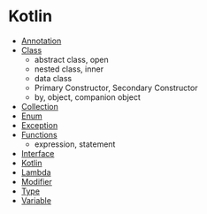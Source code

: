 # Kotlin

- [Annotation](Annotation/Annotation.md) 
- [Class](Class/Class.md)
  - abstract class, open
  - nested class, inner
  - data class
  - Primary Constructor, Secondary Constructor
  - by, object, companion object
- [Collection](Collection/Collection.md)
- [Enum](Enum/Enum.md) 
- [Exception](Exception/Exception.md) 
- [Functions﻿](Functions/Functions﻿.md)
  - expression, statement
- [Interface](Interface/Interface.md)
- [Kotlin](Kotlin/Kotlin.md)
- [Lambda](Lambda/Lambda.md)
- [Modifier](Modifier/Modifier.md)
- [Type](Type/Type.md) 
- [Variable](Variable/Variable.md)
